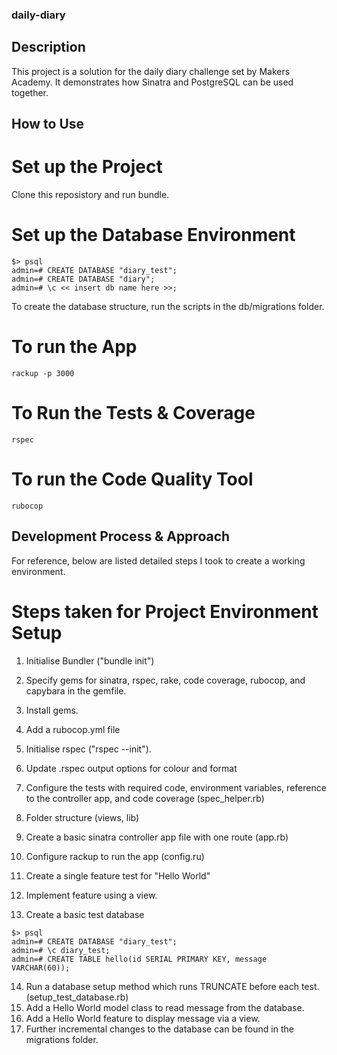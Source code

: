 ### daily-diary

## Description

This project is a solution for the daily diary challenge set by Makers Academy. It demonstrates how Sinatra and PostgreSQL can be used together.

## How to Use

# Set up the Project

Clone this reposistory and run bundle.

# Set up the Database Environment

```
$> psql
admin=# CREATE DATABASE "diary_test";
admin=# CREATE DATABASE "diary";
admin=# \c << insert db name here >>;
```
To create the database structure, run the scripts in the db/migrations folder.

# To run the App

```
rackup -p 3000
```

# To Run the Tests & Coverage

```
rspec
```

# To run the Code Quality Tool

```
rubocop
```

## Development Process & Approach

For reference, below are listed detailed steps I took to create a working environment.

# Steps taken for Project Environment Setup

1) Initialise Bundler ("bundle init")
2) Specify gems for sinatra, rspec, rake, code coverage, rubocop, and capybara in the gemfile.
3) Install gems.
4) Add a rubocop.yml file

5) Initialise rspec ("rspec --init").
6) Update .rspec output options for colour and format
7) Configure the tests with required code, environment variables, reference to the controller app, and code coverage (spec_helper.rb)

8) Folder structure (views, lib)

9) Create a basic sinatra controller app file with one route (app.rb)
10) Configure rackup to run the app (config.ru)
11) Create a single feature test for "Hello World"
12) Implement feature using a view.
13) Create a basic test database
```
$> psql
admin=# CREATE DATABASE "diary_test";
admin=# \c diary_test;
admin=# CREATE TABLE hello(id SERIAL PRIMARY KEY, message VARCHAR(60));
```
14) Run a database setup method which runs TRUNCATE before each test. (setup_test_database.rb)
15) Add a Hello World model class to read message from the database.
16) Add a Hello World feature to display message via a view.
17) Further incremental changes to the database can be found in the migrations folder.

